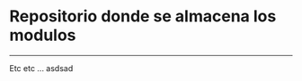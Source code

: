 # Repositorio donde se almacena los modulos
___________________________________________________________________________
Etc etc ...
asdsad